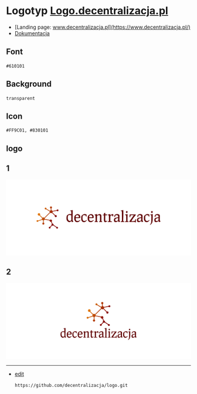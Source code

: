# Logotyp [Logo.decentralizacja.pl](https://logo.decentralizacja.pl/)

+ [Landing page: www.decentralizacja.pl](https://www.decentralizacja.pl/)
+ [Dokumentacja](https://docs.decentralizacja.pl/)
 



## Font
  
    #610101


## Background

    transparent

## Icon
     
    #FF9C01, #830101
    
    
## logo


## 1
![1/cover.png](1/cover.png)

## 2
![2/cover.png](2/cover.png)

---
+ [edit](https://github.com/decentralizacja/logo/edit/main/README.md)

      https://github.com/decentralizacja/logo.git
